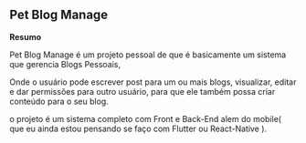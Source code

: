 ## Pet Blog Manage
  
**Resumo**
  
Pet Blog Manage é um projeto pessoal de que é basicamente um sistema    que gerencia Blogs Pessoais,
  
Onde o usuário pode escrever post para um ou mais blogs, visualizar, editar e dar permissões para outro usuário, para que ele também possa criar conteúdo para o seu blog.
  
o projeto é um sistema completo com Front e Back-End alem do mobile( que eu ainda estou pensando se faço com Flutter ou React-Native ).